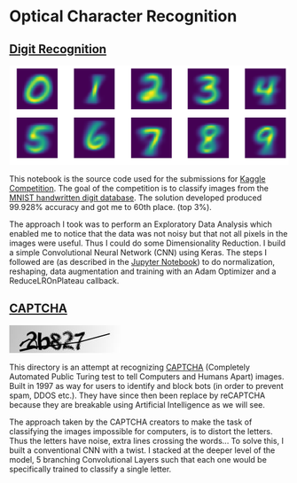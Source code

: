 # Optical Character Recognition

## [Digit Recognition](https://github.com/Fournierp/OCR/tree/master/Digit%20Recognition)

![alt text](https://github.com/Fournierp/OCR/blob/master/Digit%20Recognition/digits.png)

This notebook is the source code used for the submissions for [Kaggle Competition](https://www.kaggle.com/c/digit-recognizer). The goal of the competition is to classify images from the [MNIST handwritten digit database](http://yann.lecun.com/exdb/mnist/). The solution developed produced 99.928% accuracy and got me to 60th place. (top 3%).

The approach I took was to perform an Exploratory Data Analysis which enabled me to notice that the data was not noisy but that not all pixels in the images were useful. Thus I could do some Dimensionality Reduction. I build a simple Convolutional Neural Network (CNN) using Keras. The steps I followed are (as described in the [Jupyter Notebook](https://github.com/Fournierp/OCR/tree/master/Digit%20Recognition/Digit%20Recognition.ipynb)) to do normalization, reshaping, data augmentation and training with an Adam Optimizer and a ReduceLROnPlateau callback.


## [CAPTCHA](https://github.com/Fournierp/OCR/tree/master/CAPTCHA)

![alt text](https://raw.githubusercontent.com/Fournierp/OCR/master/CAPTCHA/samples/2b827.png?token=AS-TbW2Fft3Z2B4Ak55XnhNl8oYrE1Xgks5bTKQlwA%3D%3D)

This directory is an attempt at recognizing [CAPTCHA](https://en.wikipedia.org/wiki/CAPTCHA) (Completely Automated Public Turing test to tell Computers and Humans Apart) images. Built in 1997 as way for users to identify and block bots (in order to prevent spam, DDOS etc.). They have since then been replace by reCAPTCHA because they are breakable using Artificial Intelligence as we will see.

The approach taken by the CAPTCHA creators to make the task of classifying the images impossible for computers, is to distort the letters. Thus the letters have noise, extra lines crossing the words... To solve this, I built a conventional CNN with a twist. I stacked at the deeper level of the model, 5 branching Convolutional Layers such that each one would be specifically trained to classify a single letter.
